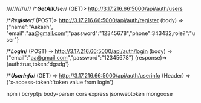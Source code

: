 /////////////
/******GetAllUser*****/
(GET)> http://3.17.216.66:5000/api/auth/users

/******Register*****/
(POST)> http://3.17.216.66:5000/api/auth/register
(body) => {"name":"Aakash", "email":"aa@gmail.com","password":"12345678","phone":343432,role?":"user"}

/******Login*****/
(POST) => http://3.17.216.66:5000/api/auth/login
(body)  => {"email":"aa@gmail.com","password":"12345678"}
(response)=> {auth:true,token:'dgsdg'}

/******UserInfo*****/
(GET) => http://3.17.216.66:5000/api/auth/userinfo
(Header) => {'x-access-token':'token value from login'}


npm i bcryptjs body-parser cors express jsonwebtoken mongoose